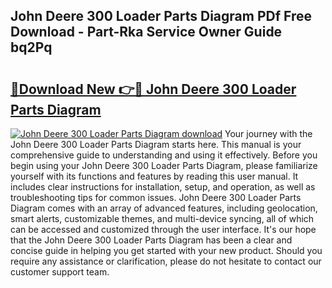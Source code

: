 ## John Deere 300 Loader Parts Diagram PDf Free Download - Part-Rka Service Owner Guide bq2Pq

# <h2><a href="http://dfhxaw.blite.top/?on=John+Deere+300+Loader+Parts+Diagram">🔗Download New 👉🔴 John Deere 300 Loader Parts Diagram</a></h2>

[![John Deere 300 Loader Parts Diagram download](https://i.imgur.com/lujVjoI.png)](http://dfhxaw.blite.top/?on=John+Deere+300+Loader+Parts+Diagram)
Your journey with the John Deere 300 Loader Parts Diagram starts here. This manual is your comprehensive guide to understanding and using it effectively. Before you begin using your John Deere 300 Loader Parts Diagram, please familiarize yourself with its functions and features by reading this user manual. It includes clear instructions for installation, setup, and operation, as well as troubleshooting tips for common issues. John Deere 300 Loader Parts Diagram comes with an array of advanced features, including geolocation, smart alerts, customizable themes, and multi-device syncing, all of which can be accessed and customized through the user interface. It's our hope that the John Deere 300 Loader Parts Diagram has been a clear and concise guide in helping you get started with your new product. Should you require any assistance or clarification, please do not hesitate to contact our customer support team.
